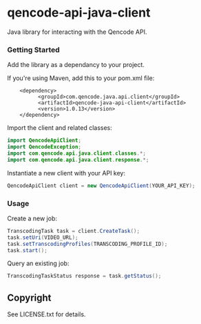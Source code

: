 qencode-api-java-client
====================

Java library for interacting with the Qencode API.

### Getting Started

Add the library as a dependancy to your project.

If you're using Maven, add this to your pom.xml file:

        <dependency>
              <groupId>com.qencode.java.api.client</groupId>
              <artifactId>qencode-java-api-client</artifactId>
              <version>1.0.13</version>
        </dependency>


Import the client and related classes:

```java
import QencodeApiClient;
import QencodeException;
import com.qencode.api.java.client.classes.*;
import com.qencode.api.java.client.response.*;
```

Instantiate a new client with your API key:

```java
QencodeApiClient client = new QencodeApiClient(YOUR_API_KEY);
```

### Usage

Create a new job:

```java
TranscodingTask task = client.CreateTask();
task.setUri(VIDEO_URL);
task.setTranscodingProfiles(TRANSCODING_PROFILE_ID);
task.start();
```

Query an existing job:

```java
TranscodingTaskStatus response = task.getStatus();
```

## Copyright
See LICENSE.txt for details.
